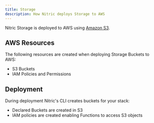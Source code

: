 ```yaml
---
title: Storage
description: How Nitric deploys Storage to AWS
---
```


Nitric Storage is deployed to AWS using [Amazon S3](https://aws.amazon.com/s3/).

## AWS Resources

The following resources are created when deploying Storage Buckets to AWS:

- S3 Buckets
- IAM Policies and Permissions

## Deployment

During deployment Nitric's CLI creates buckets for your stack:

- Declared Buckets are created in S3
- IAM policies are created enabling Functions to access S3 objects
